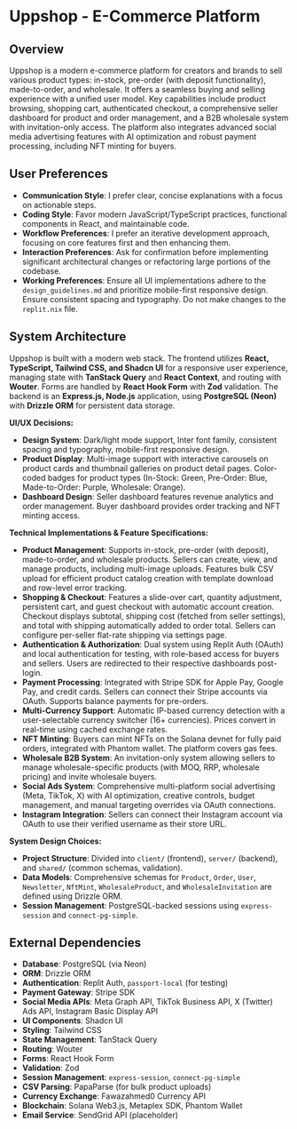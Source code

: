 # Uppshop - E-Commerce Platform

## Overview
Uppshop is a modern e-commerce platform for creators and brands to sell various product types: in-stock, pre-order (with deposit functionality), made-to-order, and wholesale. It offers a seamless buying and selling experience with a unified user model. Key capabilities include product browsing, shopping cart, authenticated checkout, a comprehensive seller dashboard for product and order management, and a B2B wholesale system with invitation-only access. The platform also integrates advanced social media advertising features with AI optimization and robust payment processing, including NFT minting for buyers.

## User Preferences
- **Communication Style**: I prefer clear, concise explanations with a focus on actionable steps.
- **Coding Style**: Favor modern JavaScript/TypeScript practices, functional components in React, and maintainable code.
- **Workflow Preferences**: I prefer an iterative development approach, focusing on core features first and then enhancing them.
- **Interaction Preferences**: Ask for confirmation before implementing significant architectural changes or refactoring large portions of the codebase.
- **Working Preferences**: Ensure all UI implementations adhere to the `design_guidelines.md` and prioritize mobile-first responsive design. Ensure consistent spacing and typography. Do not make changes to the `replit.nix` file.

## System Architecture
Uppshop is built with a modern web stack. The frontend utilizes **React, TypeScript, Tailwind CSS, and Shadcn UI** for a responsive user experience, managing state with **TanStack Query** and **React Context**, and routing with **Wouter**. Forms are handled by **React Hook Form** with **Zod** validation. The backend is an **Express.js, Node.js** application, using **PostgreSQL (Neon)** with **Drizzle ORM** for persistent data storage.

**UI/UX Decisions:**
- **Design System**: Dark/light mode support, Inter font family, consistent spacing and typography, mobile-first responsive design.
- **Product Display**: Multi-image support with interactive carousels on product cards and thumbnail galleries on product detail pages. Color-coded badges for product types (In-Stock: Green, Pre-Order: Blue, Made-to-Order: Purple, Wholesale: Orange).
- **Dashboard Design**: Seller dashboard features revenue analytics and order management. Buyer dashboard provides order tracking and NFT minting access.

**Technical Implementations & Feature Specifications:**
- **Product Management**: Supports in-stock, pre-order (with deposit), made-to-order, and wholesale products. Sellers can create, view, and manage products, including multi-image uploads. Features bulk CSV upload for efficient product catalog creation with template download and row-level error tracking.
- **Shopping & Checkout**: Features a slide-over cart, quantity adjustment, persistent cart, and guest checkout with automatic account creation. Checkout displays subtotal, shipping cost (fetched from seller settings), and total with shipping automatically added to order total. Sellers can configure per-seller flat-rate shipping via settings page.
- **Authentication & Authorization**: Dual system using Replit Auth (OAuth) and local authentication for testing, with role-based access for buyers and sellers. Users are redirected to their respective dashboards post-login.
- **Payment Processing**: Integrated with Stripe SDK for Apple Pay, Google Pay, and credit cards. Sellers can connect their Stripe accounts via OAuth. Supports balance payments for pre-orders.
- **Multi-Currency Support**: Automatic IP-based currency detection with a user-selectable currency switcher (16+ currencies). Prices convert in real-time using cached exchange rates.
- **NFT Minting**: Buyers can mint NFTs on the Solana devnet for fully paid orders, integrated with Phantom wallet. The platform covers gas fees.
- **Wholesale B2B System**: An invitation-only system allowing sellers to manage wholesale-specific products (with MOQ, RRP, wholesale pricing) and invite wholesale buyers.
- **Social Ads System**: Comprehensive multi-platform social advertising (Meta, TikTok, X) with AI optimization, creative controls, budget management, and manual targeting overrides via OAuth connections.
- **Instagram Integration**: Sellers can connect their Instagram account via OAuth to use their verified username as their store URL.

**System Design Choices:**
- **Project Structure**: Divided into `client/` (frontend), `server/` (backend), and `shared/` (common schemas, validation).
- **Data Models**: Comprehensive schemas for `Product`, `Order`, `User`, `Newsletter`, `NftMint`, `WholesaleProduct`, and `WholesaleInvitation` are defined using Drizzle ORM.
- **Session Management**: PostgreSQL-backed sessions using `express-session` and `connect-pg-simple`.

## External Dependencies
- **Database**: PostgreSQL (via Neon)
- **ORM**: Drizzle ORM
- **Authentication**: Replit Auth, `passport-local` (for testing)
- **Payment Gateway**: Stripe SDK
- **Social Media APIs**: Meta Graph API, TikTok Business API, X (Twitter) Ads API, Instagram Basic Display API
- **UI Components**: Shadcn UI
- **Styling**: Tailwind CSS
- **State Management**: TanStack Query
- **Routing**: Wouter
- **Forms**: React Hook Form
- **Validation**: Zod
- **Session Management**: `express-session`, `connect-pg-simple`
- **CSV Parsing**: PapaParse (for bulk product uploads)
- **Currency Exchange**: Fawazahmed0 Currency API
- **Blockchain**: Solana Web3.js, Metaplex SDK, Phantom Wallet
- **Email Service**: SendGrid API (placeholder)